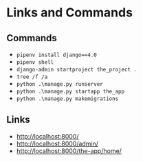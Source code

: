 # Links and Commands

## Commands

* `pipenv install django==4.0`
* `pipenv shell`
* `django-admin startproject the_project .`
* `tree /f /a`
* `python .\manage.py runserver`
* `python .\manage.py startapp the_app`
* `python .\manage.py makemigrations`

## Links

* <http://localhost:8000/>
* <http://localhost:8000/admin/>
* <http://localhost:8000/the-app/home/>
